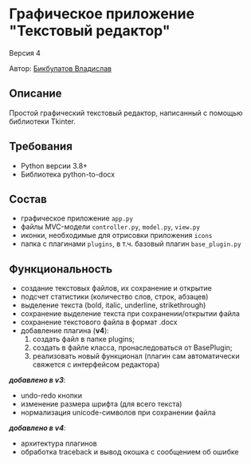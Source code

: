 # Графическое приложение "Текстовый редактор"
Версия 4

Автор: [Бикбулатов Владислав](https://github.com/Vladik74)

## Описание
Простой графический текстовый редактор, написанный с помощью
библиотеки Tkinter. 

## Требования
* Python версии 3.8+
* Библиотека python-to-docx

## Состав
* графическое приложение `app.py`
* файлы MVC-модели `controller.py`, `model.py`, `view.py`
* иконки, необходимые для отрисовки приложения `icons`
* папка с плагинами `plugins`, в т.ч. базовый плагин `base_plugin.py`

## Функциональность
* создание текстовых файлов, их сохранение и открытие
* подсчет статистики (количество слов, строк, абзацев)
* выделение текста (bold, italic, underline, strikethrough)
* сохранение выделение текста при сохранении/открытии файла
* сохранение текстового файла в формат .docx
* добавление плагина (**v4**):
  1. создать файл в папке plugins;
  2. создать в файле класса, пронаследоваться от BasePlugin;
  3. реализовать новый функционал (плагин сам автоматически свяжется с интерфейсом редактора)

***добавлено в v3***:
* undo-redo кнопки
* изменение размера шрифта (для всего текста)
* нормализация unicode-символов при  сохранении файла

***добавлено в v4***:
* архитектура плагинов
* обработка traceback и вывод окошка с сообщением об ошибке
